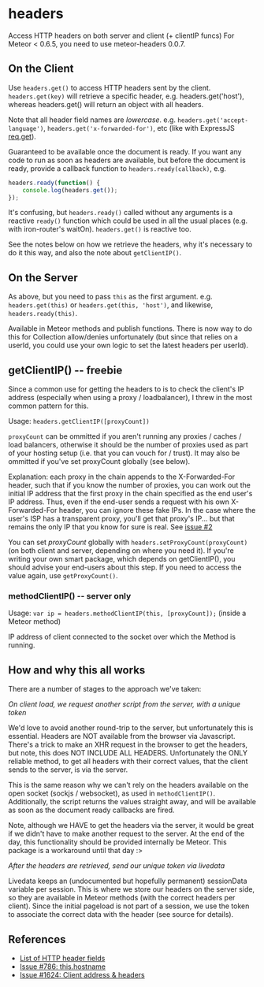 # headers

Access HTTP headers on both server and client (+ clientIP funcs)
For Meteor < 0.6.5, you need to use meteor-headers 0.0.7.

## On the Client

Use `headers.get()` to access HTTP headers sent by the client.
`headers.get(key)` will retrieve a specific header, e.g.
headers.get('host'), whereas headers.get() will return an object
with all headers.

Note that all header field names are *lowercase*.  e.g. 
`headers.get('accept-language')`, `headers.get('x-forwarded-for')`,
etc (like with ExpressJS [req.get](http://expressjs.com/api.html#req.get)).

Guaranteed to be available once the document is ready.  If you want any
code to run as soon as headers are available, but before the document is
ready, provide a callback function to `headers.ready(callback)`, e.g.

```js
headers.ready(function() {
	console.log(headers.get());
});
```

It's confusing, but `headers.ready()` called without any arguments
is a reactive `ready()` function which could be used in all the usual
places (e.g. with iron-router's waitOn).  `headers.get()` is reactive
too.

See the notes below on how we retrieve the headers, why it's necessary
to do it this way, and also the note about `getClientIP()`.

## On the Server

As above, but you need to pass `this` as the first argument.  e.g.
`headers.get(this)` or `headers.get(this, 'host')`, and likewise,
`headers.ready(this)`.

Available in Meteor methods and publish functions.  There is now way
to do this for Collection allow/denies unfortunately (but since that
relies on a userId, you could use your own logic to set the latest
headers per userId). 

## getClientIP() -- freebie

Since a common use for getting the headers to is to check the client's IP
address (especially when using a proxy / loadbalancer), I threw in the most
common pattern for this.

Usage: `headers.getClientIP([proxyCount])`

`proxyCount` can be ommitted if you aren't running any proxies / caches / load balancers, otherwise it should be the number of proxies used as part of your hosting setup (i.e. that you can vouch for / trust).  It may also be ommitted if you've set proxyCount globally (see below).

Explanation: each proxy in the chain appends to the X-Forwarded-For header, such that if you know the number of proxies, you can work out the initial IP address that the first proxy
in the chain specified as the end user's IP address. Thus, even if the end-user sends a request with his own X-Forwarded-For header, you can ignore these fake IPs. In the case where the user's ISP has a transparent proxy, you'll get that proxy's IP... but that remains the only IP that you know for sure is real.  See [issue #2](https://github.com/gadicohen/meteor-headers/issues/2)

You can set *proxyCount* globally with `headers.setProxyCount(proxyCount)` (on both client
and server, depending on where you need it).  If you're writing your own smart package,
which depends on getClientIP(), you should advise your end-users about this step.  If you
need to access the value again, use `getProxyCount()`.

### methodClientIP() -- server only

Usage: `var ip = headers.methodClientIP(this, [proxyCount]);` (inside a Meteor method)

IP address of client connected to the socket over which the Method is running.

## How and why this all works

There are a number of stages to the approach we've taken:

*On client load, we request another script from the server, with a unique token*

We'd love to avoid another round-trip to the server, but unfortunately this
is essential.  Headers are NOT available from
the browser via Javascript.  There's a trick to make an XHR request in the
browser to get the headers, but note, this does NOT INCLUDE ALL HEADERS.
Unfortunately the ONLY reliable method, to get all headers with their correct
values, that the client sends to the server, is via the server.

This is the same reason why we can't rely on the headers available on the
open socket (sockjs / websocket), as used in `methodClientIP()`.  Additionally,
the script returns the values straight away, and will be available as soon as
the document ready callbacks are fired.

Note, although we HAVE to get the headers via the server, it would be great
if we didn't have to make another request to the server.  At the end of the
day, this functionality should be provided internally be Meteor.  This package
is a workaround until that day :>

*After the headers are retrieved, send our unique token via livedata*

Livedata keeps an (undocumented but hopefully permanent) sessionData variable
per session.  This is where we store our headers on the server side, so they
are available in Meteor methods (with the correct headers per client).  Since
the initial pageload is not part of a session, we use the token to associate
the correct data with the header (see source for details).

## References

* [List of HTTP header fields](http://en.wikipedia.org/wiki/List_of_HTTP_header_fields)
* [Issue #786: this.hostname](https://github.com/meteor/meteor/issues/786)
* [Issue #1624: Client address & headers](https://github.com/meteor/meteor/issues/1624)

